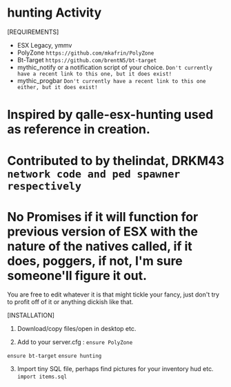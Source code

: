 # hunting Activity

[REQUIREMENTS]
  
* ESX Legacy, ymmv
* PolyZone ``https://github.com/mkafrin/PolyZone``
* Bt-Target ``https://github.com/brentN5/bt-target``
* mythic_notify or a notification script of your choice. ``Don't currently have a recent link to this one, but it does exist!``
* mythic_progbar ``Don't currently have a recent link to this one either, but it does exist!``

# Inspired by qalle-esx-hunting used as reference in creation.
# Contributed to by thelindat, DRKM43 ``network code and ped spawner respectively``

# No Promises if it will function for previous version of ESX with the nature of the natives called, if it does, poggers, if not, I'm sure someone'll figure it out.
You are free to edit whatever it is that might tickle your fancy, just don't try to profit off of it or anything dickish like that.

[INSTALLATION]

1) Download/copy files/open in desktop etc.

2) Add to your server.cfg :
``ensure PolyZone``

``ensure bt-target``
``ensure hunting``

3) Import tiny SQL file, perhaps find pictures for your inventory hud etc.
``import items.sql``
